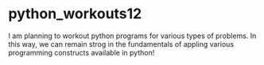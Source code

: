 # python_workouts12
I am planning to workout python programs for various types of problems. In this way, we can remain strog in the fundamentals of appling various programming constructs available in python!
